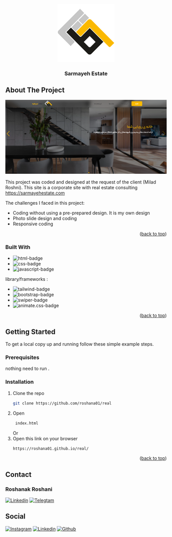 <!-- PROJECT LOGO -->
<br />
<div align="center">
  <a href="https://sarmayehestate.com">
    <img src='./readme-files/logo.png' alt="Logo" width="180" height="180">
  </a>
  <h3 align="center">Sarmayeh Estate</h3>
  
</div>

<!-- ABOUT THE PROJECT -->

## About The Project

[![Preview][product-screenshot]](https://sarmayehestate.com)

This project was coded and designed at the request of the client (Milad Roshni). This site is a corporate site with real estate consulting
https://sarmayehestate.com

The challenges I faced in this project:

-   Coding without using a pre-prepared design. It is my own design
-   Photo slide design and coding
-   Responsive coding

<p align="right">(<a href="#readme-top">back to top</a>)</p>

### Built With

-   ![html-badge]
-   ![css-badge]
-   ![javascript-badge]

library/frameworks :

-   ![tailwind-badge]
-   ![bootstrap-badge]
-   ![swiper-badge]
-   ![animate.css-badge]

<p align="right">(<a href="#readme-top">back to top</a>)</p>

<!-- GETTING STARTED -->

## Getting Started

To get a local copy up and running follow these simple example steps.

### Prerequisites

nothing need to run .

### Installation

1. Clone the repo
    ```sh
    git clone https://github.com/roshana01/real
    ```
2. Open
    ```sh
     index.html
    ```
    Or
1. Open this link on your browser
    ```sh
    https://roshana01.github.io/real/
    ```

<p align="right">(<a href="#readme-top">back to top</a>)</p>

<!-- contact -->

## Contact

### Roshanak Roshani </br>

[![Linkedin][linkedin-badge]][linkedin-url] [![Telegtam][telegram-badge]][telegram-url]

<!-- Social -->

<a name="readme-top"></a>

## Social

[![Instagram][instagram-badge]][instagram-url] [![Linkedin][linkedin-badge]][linkedin-url] [![Github][github-badge]][github-url]

<!-- LINKS & IMAGES -->

[project-logo]: ./readme-files/logo.png
[product-screenshot]: ./readme-files/preview.jpg
[instagram-badge]: https://img.shields.io/badge/Instagram-E4405F?style=for-the-badge&logo=instagram&logoColor=white
[instagram-url]: https://instagram.com/roshanak_roshani01?igshid=NDk5N2NlZjQ=
[linkedin-badge]: https://img.shields.io/badge/LinkedIn-0077B5?style=for-the-badge&logo=linkedin&logoColor=white
[linkedin-url]: https://www.linkedin.com/in/roshanak-roshani-0485a2232
[github-badge]: https://img.shields.io/badge/GitHub-100000?style=for-the-badge&logo=github&logoColor=white
[github-url]: https://github.com/roshana01
[telegram-badge]: https://img.shields.io/badge/Telegram-2CA5E0?style=for-the-badge&logo=telegram&logoColor=white
[telegram-url]: https://t.me/rshnk_09
[html-badge]: https://img.shields.io/badge/HTML5-E34F26?style=for-the-badge&logo=html5&logoColor=white
[css-badge]: https://img.shields.io/badge/CSS3-1572B6?style=for-the-badge&logo=css3&logoColor=white
[javascript-badge]: https://img.shields.io/badge/JavaScript-323330?style=for-the-badge&logo=javascript&logoColor=F7DF1E
[tailwind-badge]: https://img.shields.io/badge/Tailwind_CSS-38B2AC?style=for-the-badge&logo=tailwind-css&logoColor=white
[bootstrap-badge]: https://img.shields.io/badge/Bootstrap-563D7C?style=for-the-badge&logo=bootstrap&logoColor=white
[swiper-badge]: https://img.shields.io/badge/swiper-B73BFE?&style=for-the-badge&logo=swiper&logoColor=white
[animate.css-badge]: https://img.shields.io/badge/Animate.css-2E51A2?&style=for-the-badge&logo=animate.css&logoColor=white-badge
